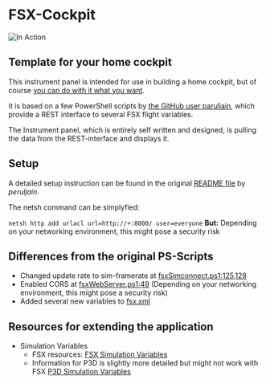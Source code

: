 # FSX-Cockpit

![In Action](doc/20191223_095210.gif)

## Template for your home cockpit

This instrument panel is intended for use in building a home cockpit, but of course [you can do with it what you want](LICENSE).

It is based on a few PowerShell scripts by [the GitHub user paruljain](https://github.com/paruljain/fsx), which provide a REST interface to several FSX flight variables.

The Instrument panel, which is entirely self written and designed, is pulling the data from the REST-interface and displays it.

## Setup

A detailed setup instruction can be found in the original [README file](README_ORIG.md) by *peruljain*.

The netsh command can be simplyfied:

`
   netsh http add urlacl url=http://+:8000/ user=everyone
`
**But:** Depending on your networking environment, this might pose a security risk 

## Differences from the original PS-Scripts

- Changed update rate to sim-framerate at [fsxSimconnect.ps1:125,128](fsxSimconnect.ps1)
- Enabled CORS at [fsxWebServer.ps1:49](fsxWebServer.ps1) (Depending on your networking environment, this might pose a security risk)
- Added several new variables to [fsx.xml](fsx.xml)

## Resources for extending the application

- Simulation Variables
  - FSX resources: [FSX Simulation Variables](https://docs.microsoft.com/en-us/previous-versions/microsoft-esp/cc526981(v=msdn.10))
  - Information for P3D is slightly more detailed but might not work with FSX [P3D Simulation Variables](http://www.prepar3d.com/SDKv3/LearningCenter/utilities/variables/simulation_variables.html)
